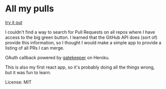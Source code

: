 # All my pulls

[try it out](https://minrk.github.io/all-my-pulls/)

I couldn't find a way to search for Pull Requests on all repos where I have access to the big green button. I learned that the GitHub API does (sort of) provide this information, so I thought I would make a simple app to provide a listing of all PRs I can merge.

OAuth callback powered by [gatekeeper](https://github.com/prose/gatekeeper) on Heroku.

This is also my first react app, so it's probably doing all the things wrong, but it was fun to learn.

License: MIT